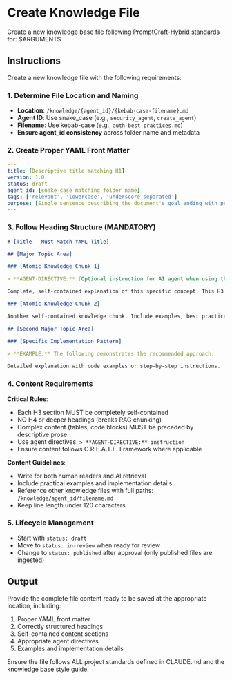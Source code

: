# Create Knowledge File

Create a new knowledge base file following PromptCraft-Hybrid standards for: $ARGUMENTS

## Instructions

Create a new knowledge file with the following requirements:

### 1. Determine File Location and Naming
- **Location**: `/knowledge/{agent_id}/{kebab-case-filename}.md`
- **Agent ID**: Use snake_case (e.g., `security_agent`, `create_agent`)
- **Filename**: Use kebab-case (e.g., `auth-best-practices.md`)
- **Ensure agent_id consistency** across folder name and metadata

### 2. Create Proper YAML Front Matter
```yaml
---
title: [Descriptive title matching H1]
version: 1.0
status: draft
agent_id: [snake_case matching folder name]
tags: ['relevant', 'lowercase', 'underscore_separated']
purpose: [Single sentence describing the document's goal ending with period]
---
```

### 3. Follow Heading Structure (MANDATORY)
```markdown
# [Title - Must Match YAML Title]

## [Major Topic Area]

### [Atomic Knowledge Chunk 1]

> **AGENT-DIRECTIVE:** [Optional instruction for AI agent when using this chunk]

Complete, self-contained explanation of this specific concept. This H3 section must make sense without context from other sections since it may be retrieved independently by the RAG system.

### [Atomic Knowledge Chunk 2]

Another self-contained knowledge chunk. Include examples, best practices, or implementation details as appropriate.

## [Second Major Topic Area]

### [Specific Implementation Pattern]

> **EXAMPLE:** The following demonstrates the recommended approach.

Detailed explanation with code examples or step-by-step instructions.
```

### 4. Content Requirements

**Critical Rules**:
- Each H3 section MUST be completely self-contained
- NO H4 or deeper headings (breaks RAG chunking)
- Complex content (tables, code blocks) MUST be preceded by descriptive prose
- Use agent directives: `> **AGENT-DIRECTIVE:** instruction`
- Ensure content follows C.R.E.A.T.E. Framework where applicable

**Content Guidelines**:
- Write for both human readers and AI retrieval
- Include practical examples and implementation details
- Reference other knowledge files with full paths: `/knowledge/agent_id/filename.md`
- Keep line length under 120 characters

### 5. Lifecycle Management
- Start with `status: draft`
- Move to `status: in-review` when ready for review
- Change to `status: published` after approval (only published files are ingested)

## Output

Provide the complete file content ready to be saved at the appropriate location, including:
1. Proper YAML front matter
2. Correctly structured headings
3. Self-contained content sections
4. Appropriate agent directives
5. Examples and implementation details

Ensure the file follows ALL project standards defined in CLAUDE.md and the knowledge base style guide.
